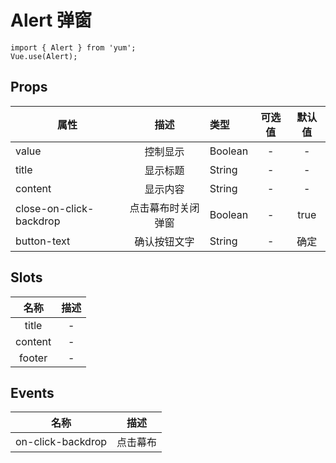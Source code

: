 # Alert 弹窗

```JS
import { Alert } from 'yum';
Vue.use(Alert);
```


## Props

| 属性 | 描述 | 类型 | 可选值 | 默认值 |
| - | :-: | :- | :-: | :-: |
| value | 控制显示 | Boolean | - | - |
| title | 显示标题 | String | - | - |
| content | 显示内容 | String | - | - |
| close-on-click-backdrop | 点击幕布时关闭弹窗 | Boolean | - | true |
| button-text | 确认按钮文字 | String | - | 确定 |


## Slots

| 名称 | 描述 |
| :-: | :-: |
| title | - |
| content | - |
| footer | - |


## Events

| 名称 | 描述 |
| :-: | :-: |
| on-click-backdrop | 点击幕布 |
